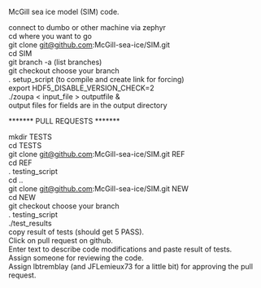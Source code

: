 

McGill sea ice model (SIM) code.

connect to dumbo or other machine via zephyr<br/>
cd where you want to go<br/>
git clone git@github.com:McGill-sea-ice/SIM.git<br/>
cd SIM<br/>
git branch -a (list branches)<br/>
git checkout choose your branch<br/>
. setup_script (to compile and create link for forcing)<br/>
export HDF5_DISABLE_VERSION_CHECK=2<br/>
./zoupa < input_file > outputfile &<br/>
output files for fields are in the output directory<br/>


******* PULL REQUESTS *******<br/>

mkdir TESTS<br/>
cd TESTS<br/>
git clone git@github.com:McGill-sea-ice/SIM.git REF <br/>
cd REF<br/>
. testing_script<br/>
cd ..<br/>
git clone git@github.com:McGill-sea-ice/SIM.git NEW <br/>
cd NEW<br/>
git checkout choose your branch<br/>
. testing_script<br/>
./test_results<br/>
copy result of tests (should get 5 PASS).<br/>
Click on pull request on github.<br/>
Enter text to describe code modifications and paste result of tests.<br/>
Assign someone for reviewing the code.<br/>
Assign lbtremblay (and JFLemieux73 for a little bit) for approving the pull request.<br/>
